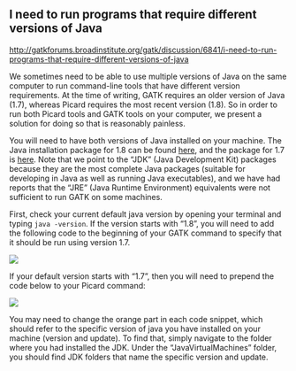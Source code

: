 ## I need to run programs that require different versions of Java

http://gatkforums.broadinstitute.org/gatk/discussion/6841/i-need-to-run-programs-that-require-different-versions-of-java

<p>We sometimes need to be able to use multiple versions of Java on the same computer to run command-line tools that have different version requirements. At the time of writing, GATK requires an older version of Java (1.7), whereas Picard requires the most recent version (1.8). So in order to run both Picard tools and GATK tools on your computer, we present a solution for doing so that is reasonably painless.</p>
<p>You will need to have both versions of Java installed on your machine. The Java installation package for 1.8 can be found <a href="http://www.oracle.com/technetwork/java/javase/downloads/jdk8-downloads-2133151.html">here</a>, and the package for 1.7 is <a href="http://www.oracle.com/technetwork/java/javase/downloads/jdk7-downloads-1880260.html">here</a>. Note that we point to the “JDK” (Java Development Kit) packages because they are the most complete Java packages (suitable for developing in Java as well as running Java executables), and we have had reports that the “JRE” (Java Runtime Environment) equivalents were not sufficient to run GATK on some machines. </p>
<p>First, check your current default java version by opening your terminal and typing <code>java -version</code>. If the version starts with “1.8”, you will need to add the following code to the beginning of your GATK command to specify that it should be run using version 1.7.</p>
<img src="https://us.v-cdn.net/5019796/uploads/FileUpload/b7/ae060ff79d13c9cb403306b1a09a3e.png" />
<p>If your default version starts with “1.7”, then you will need to prepend the code below to your Picard command:</p>
<img src="https://us.v-cdn.net/5019796/uploads/FileUpload/52/0c1f5b1284704c89e67257eb7d46fd.png" />
<p>You may need to change the orange part in each code snippet, which should refer to the specific version of java you have installed on your machine (version and update). To find that, simply navigate to the folder where you had installed the JDK. Under the “JavaVirtualMachines” folder, you should find JDK folders that name the specific version and update.</p>